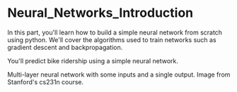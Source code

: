 # Neural_Networks_Introduction


In this part, you'll learn how to build a simple neural network from scratch using python. We'll cover the algorithms used to train networks such as gradient descent and backpropagation.

You'll predict bike ridership using a simple neural network.


Multi-layer neural network with some inputs and a single output. Image from Stanford's cs231n course.
